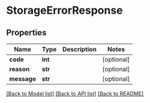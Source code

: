 # StorageErrorResponse

## Properties
Name | Type | Description | Notes
------------ | ------------- | ------------- | -------------
**code** | **int** |  | [optional] 
**reason** | **str** |  | [optional] 
**message** | **str** |  | [optional] 

[[Back to Model list]](../README.md#documentation-for-models) [[Back to API list]](../README.md#documentation-for-api-endpoints) [[Back to README]](../README.md)


